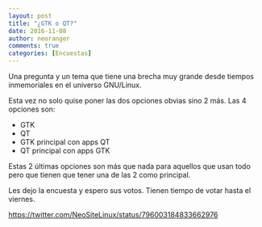 ```yaml
---
layout: post
title: "¿GTK o QT?"
date: 2016-11-08
author: neoranger
comments: true
categories: [Encuestas]
---
```

Una pregunta y un tema que tiene una brecha muy grande desde tiempos inmemoriales en el universo GNU/Linux.

Esta vez no solo quise poner las dos opciones obvias sino 2 más. Las 4 opciones son:

<ul>
    <li>GTK</li>
    <li>QT</li>
    <li>GTK principal con apps QT</li>
    <li>QT principal con apps GTK</li>
</ul>

Estas 2 últimas opciones son más que nada para aquellos que usan todo pero que tienen que tener una de las 2 como principal.

Les dejo la encuesta y espero sus votos. Tienen tiempo de votar hasta el viernes.

https://twitter.com/NeoSiteLinux/status/796003184833662976
